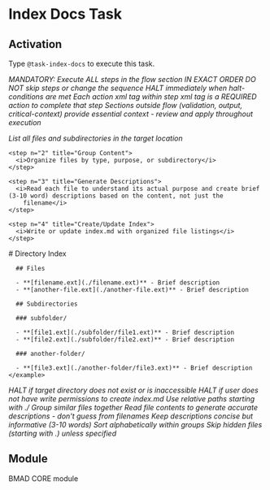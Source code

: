 # Index Docs Task

## Activation
Type `@task-index-docs` to execute this task.

<task id="bmad/core/tasks/index-docs" name="Index Docs"
  description="Generates or updates an index.md of all documents in the specified directory" webskip="true" standalone="true">
  <llm critical="true">
    <i>MANDATORY: Execute ALL steps in the flow section IN EXACT ORDER</i>
    <i>DO NOT skip steps or change the sequence</i>
    <i>HALT immediately when halt-conditions are met</i>
    <i>Each action xml tag within step xml tag is a REQUIRED action to complete that step</i>
    <i>Sections outside flow (validation, output, critical-context) provide essential context - review and apply throughout execution</i>
  </llm>

  <flow>
    <step n="1" title="Scan Directory">
      <i>List all files and subdirectories in the target location</i>
    </step>

    <step n="2" title="Group Content">
      <i>Organize files by type, purpose, or subdirectory</i>
    </step>

    <step n="3" title="Generate Descriptions">
      <i>Read each file to understand its actual purpose and create brief (3-10 word) descriptions based on the content, not just the
        filename</i>
    </step>

    <step n="4" title="Create/Update Index">
      <i>Write or update index.md with organized file listings</i>
    </step>
  </flow>

  <output-format>
    <example>
      # Directory Index

      ## Files

      - **[filename.ext](./filename.ext)** - Brief description
      - **[another-file.ext](./another-file.ext)** - Brief description

      ## Subdirectories

      ### subfolder/

      - **[file1.ext](./subfolder/file1.ext)** - Brief description
      - **[file2.ext](./subfolder/file2.ext)** - Brief description

      ### another-folder/

      - **[file3.ext](./another-folder/file3.ext)** - Brief description
    </example>
  </output-format>

  <halt-conditions critical="true">
    <i>HALT if target directory does not exist or is inaccessible</i>
    <i>HALT if user does not have write permissions to create index.md</i>
  </halt-conditions>

  <validation>
    <i>Use relative paths starting with ./</i>
    <i>Group similar files together</i>
    <i>Read file contents to generate accurate descriptions - don't guess from filenames</i>
    <i>Keep descriptions concise but informative (3-10 words)</i>
    <i>Sort alphabetically within groups</i>
    <i>Skip hidden files (starting with .) unless specified</i>
  </validation>
</task>

## Module
BMAD CORE module
